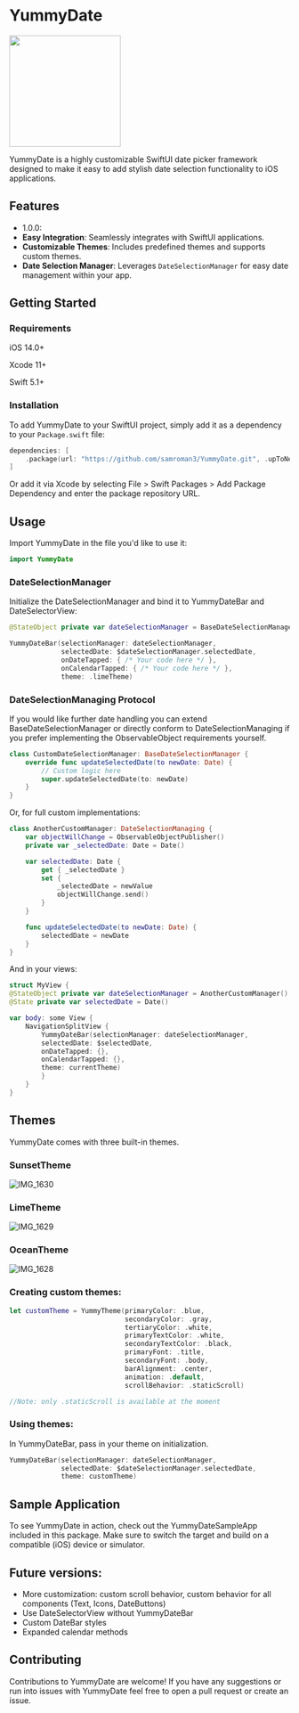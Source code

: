 # YummyDate
<img src="https://github.com/samroman3/YummyDate/assets/52180475/af14cd5a-104b-499b-a22c-bd63a965309a" width = "200" height = "200">

YummyDate is a highly customizable SwiftUI date picker framework designed to make it easy to add stylish date selection functionality to iOS applications.

## Features
- 1.0.0:
- **Easy Integration**: Seamlessly integrates with SwiftUI applications.
- **Customizable Themes**: Includes predefined themes and supports custom themes.
- **Date Selection Manager**: Leverages `DateSelectionManager` for easy date management within your app.

## Getting Started
### Requirements
iOS 14.0+

Xcode 11+

Swift 5.1+

### Installation

To add YummyDate to your SwiftUI project, simply add it as a dependency to your `Package.swift` file:

```swift
dependencies: [
    .package(url: "https://github.com/samroman3/YummyDate.git", .upToNextMajor(from: "1.0.0"))
]
```

Or add it via Xcode by selecting File > Swift Packages > Add Package Dependency and enter the package repository URL.

## Usage

Import YummyDate in the file you'd like to use it:
```swift
import YummyDate
```

### DateSelectionManager

Initialize the DateSelectionManager and bind it to YummyDateBar and DateSelectorView:
```swift
@StateObject private var dateSelectionManager = BaseDateSelectionManager()

YummyDateBar(selectionManager: dateSelectionManager,
             selectedDate: $dateSelectionManager.selectedDate,
             onDateTapped: { /* Your code here */ },
             onCalendarTapped: { /* Your code here */ },
             theme: .limeTheme)
```
### DateSelectionManaging Protocol

If you would like further date handling you can extend BaseDateSelectionManager or directly conform to DateSelectionManaging if you prefer implementing the ObservableObject requirements yourself.

```swift
class CustomDateSelectionManager: BaseDateSelectionManager {
    override func updateSelectedDate(to newDate: Date) {
        // Custom logic here
        super.updateSelectedDate(to: newDate)
    }
}
```
Or, for full custom implementations:

```swift
class AnotherCustomManager: DateSelectionManaging {
    var objectWillChange = ObservableObjectPublisher()
    private var _selectedDate: Date = Date()

    var selectedDate: Date {
        get { _selectedDate }
        set {
            _selectedDate = newValue
            objectWillChange.send()
        }
    }

    func updateSelectedDate(to newDate: Date) {
        selectedDate = newDate
    }
}
```

And in your views:

```swift
struct MyView {
@StateObject private var dateSelectionManager = AnotherCustomManager()
@State private var selectedDate = Date()

var body: some View {
    NavigationSplitView {
        YummyDateBar(selectionManager: dateSelectionManager,
        selectedDate: $selectedDate,
        onDateTapped: {},
        onCalendarTapped: {},
        theme: currentTheme)
        }
    }
}
```
## Themes
YummyDate comes with three built-in themes.

### SunsetTheme
![IMG_1630](https://github.com/samroman3/YummyDate/assets/52180475/ee392355-65f9-4a0d-a941-c45684322609)

### LimeTheme

![IMG_1629](https://github.com/samroman3/YummyDate/assets/52180475/0d82cef8-6eba-40e1-90ef-a2ac9bf852de) 

### OceanTheme

![IMG_1628](https://github.com/samroman3/YummyDate/assets/52180475/abdc9027-371f-4d58-af22-221c4bb6ee36)

### Creating custom themes:

```swift
let customTheme = YummyTheme(primaryColor: .blue,
                             secondaryColor: .gray,
                             tertiaryColor: .white,
                             primaryTextColor: .white,
                             secondaryTextColor: .black,
                             primaryFont: .title,
                             secondaryFont: .body,
                             barAlignment: .center,
                             animation: .default,
                             scrollBehavior: .staticScroll)

//Note: only .staticScroll is available at the moment
```

### Using themes:
In YummyDateBar, pass in your theme on initialization.
```swift
YummyDateBar(selectionManager: dateSelectionManager,
             selectedDate: $dateSelectionManager.selectedDate,
             theme: customTheme)
```

## Sample Application

To see YummyDate in action, check out the YummyDateSampleApp included in this package.
Make sure to switch the target and build on a compatible (iOS) device or simulator.

## Future versions:
- More customization: custom scroll behavior, custom behavior for all components (Text, Icons, DateButtons)
- Use DateSelectorView without YummyDateBar
- Custom DateBar styles
- Expanded calendar methods

## Contributing

Contributions to YummyDate are welcome! If you have any suggestions or run into issues with YummyDate feel free to open a pull request or create an issue. 
